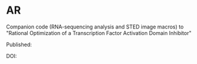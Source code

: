 # AR

Companion code (RNA-sequencing analysis and STED image macros) to "Rational Optimization of a Transcription Factor Activation Domain Inhibitor"

Published:

DOI:

